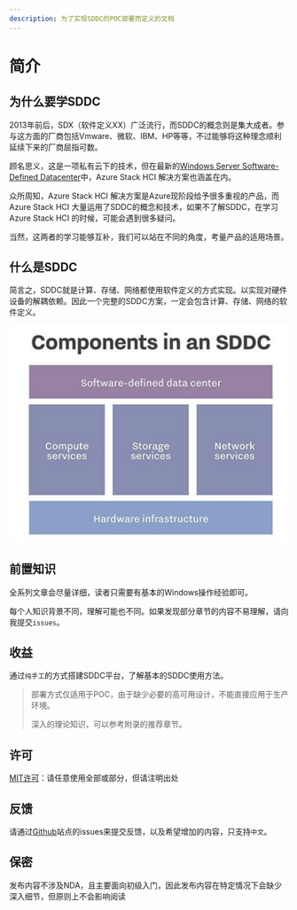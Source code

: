```yaml
---
description: 为了实现SDDC的POC部署而定义的文档
---
```


# 简介

## 为什么要学SDDC

2013年前后，SDX（软件定义XX）广泛流行，而SDDC的概念则是集大成者。参与这方面的厂商包括Vmware、微软、IBM、HP等等，不过能够将这种理念顺利延续下来的厂商屈指可数。

顾名思义，这是一项私有云下的技术，但在最新的[Windows Server Software-Defined Datacenter](https://docs.microsoft.com/en-us/windows-server/sddc)中，Azure Stack HCI 解决方案也涵盖在内。

众所周知，Azure Stack HCI 解决方案是Azure现阶段给予很多重视的产品，而Azure Stack HCI 大量运用了SDDC的概念和技术，如果不了解SDDC，在学习Azure Stack HCI 的时候，可能会遇到很多疑问。

当然，这两者的学习能够互补，我们可以站在不同的角度，考量产品的适用场景。

## 什么是SDDC

简言之，SDDC就是计算、存储、网络都使用软件定义的方式实现。以实现对硬件设备的解耦依赖。因此一个完整的SDDC方案，一定会包含计算、存储、网络的软件定义。

![](.gitbook\assets\20210705153125.png)

## 前置知识

全系列文章会尽量详细，读者只需要有基本的Windows操作经验即可。

每个人知识背景不同，理解可能也不同。如果发现部分章节的内容不易理解，请向我提交`issues`。

## 收益

通过`纯手工`的方式搭建SDDC平台，了解基本的SDDC使用方法。

> 部署方式仅适用于POC，由于缺少必要的高可用设计，不能直接应用于生产环境。
>
> 深入的理论知识，可以参考附录的推荐章节。

## 许可

[MIT许可](license.md)：请任意使用全部或部分，但请注明出处

## 反馈

请通过[Github](https://github.com/kukisama/SDDCPOC)站点的issues来提交反馈，以及希望增加的内容，只支持`中文`。

## 保密

发布内容不涉及NDA，且主要面向初级入门，因此发布内容在特定情况下会缺少深入细节，但原则上不会影响阅读

